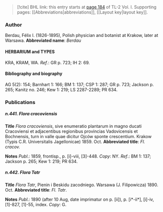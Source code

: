 > [!cite] BHL link: this entry starts at [page 184](https://www.biodiversitylibrary.org/page/33120315) of TL-2 Vol. I.
> Supporting pages: [[Abbreviations|abbreviations]], [[Layout key|layout key]].

### Author

Berdau, Félix I. (1826-1895), Polish physician and botanist at Krakow, later at Warsawa. 
**Abbreviated name**: *Berdau*

#### HERBARIUM and TYPES

KRA, KRAM, WA.
*Ref*.: GR p. 723; IH 2: 69.

#### Bibliography and biography

AG 5(2): 154; Barnhart 1: 166; BM 1: 137; CSP 1: 287; GR p. 723; Jackson p. 265; Kanitz no. 246; Kew 1: 219; LS 2287-2289; PR 634.

### Publications

##### n.441. Flora cracoviensis

**Title**
*Flora cracoviensis*, sive enumeratio plantarum in magno ducati Cracoviensi et adjacentibus regionibus provincias Vadovicensis et Bochnensis, turn in valle quae dicitur Ojców sponte crescentium. Krakow (Typis C.R. Universitalis Jagellonicae) 1859. Oct.
**Abbreviated title**: *Fl. cracov.*

**Notes**
*Publ*.: 1859, frontisp., p. \[i\]-viii, \[3\]-448. *Copy*: NY.
*Ref*.: BM 1: 137; Jackson p. 265; Kew 1: 219; PR 634.

##### n.442. Flora Tatr

**Title**
*Flora Tatr*, Pienin i Beskidu zacodniego. Warsawa (J. Filipowicza) 1890. Oct.
**Abbreviated title**: *Fl. Tatr*.

**Notes**
*Publ*.: 1890 (after 10 Aug, date imprimatur on p. \[ii\]), p. \[i\*-ii\*\], \[i\]-iv, \[1\]-827, \[1\]-55, index. *Copy*: G.

